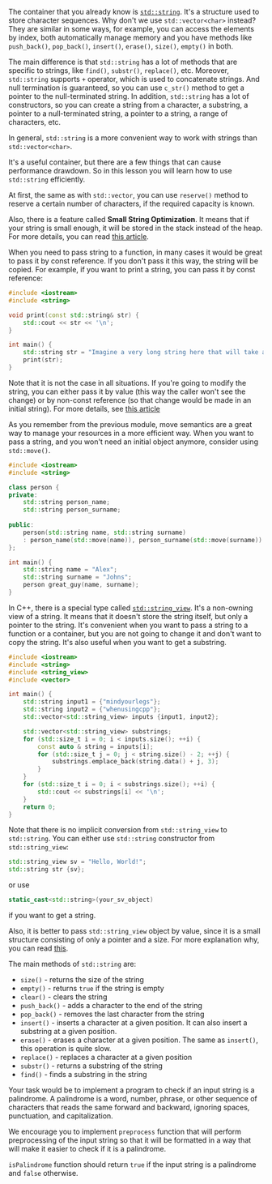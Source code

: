 The container that you already know is [`std::string`](https://en.cppreference.com/w/cpp/string/basic_string). It's a structure used to store character sequences. Why don't we use `std::vector<char>` instead? They are similar in some ways, for example, you can access the elements by index, both automatically manage memory and you have methods like `push_back()`, `pop_back()`, `insert()`, `erase()`, `size()`, `empty()` in both. 

The main difference is that `std::string` has a lot of methods that are specific to strings, like `find()`, `substr()`, `replace()`, etc.
Moreover, `std::string` supports `+` operator, which is used to concatenate strings. And null termination is guaranteed, so you can use `c_str()` method to get a pointer to the null-terminated string.
In addition, `std::string` has a lot of constructors, so you can create a string from a character, a substring, a pointer to a null-terminated string, a pointer to a string, a range of characters, etc.

In general, `std::string` is a more convenient way to work with strings than `std::vector<char>`.

It's a useful container, but there are a few things that can cause performance drawdown. So in this lesson you will learn how to use `std::string` efficiently.

At first, the same as with `std::vector`, you can use `reserve()` method to reserve a certain number of characters, if the required capacity is known.

Also, there is a feature called **Small String Optimization**. It means that if your string is small enough, it will be stored in the stack instead of the heap. For more details, you can read [this article](https://giodicanio.com/2023/04/26/cpp-small-string-optimization/).

When you need to pass string to a function, in many cases it would be great to pass it by const reference. If you don't pass it this way, the string will be copied. For example, if you want to print a string, you can pass it by const reference:

```cpp
#include <iostream>
#include <string>

void print(const std::string& str) {
    std::cout << str << '\n';
}

int main() {
    std::string str = "Imagine a very long string here that will take a loooooot of time to copy";
    print(str);
}
```
Note that it is not the case in all situations. If you're going to modify the string, you can either pass it by value (this way the caller won't see the change) or by non-const reference (so that change would be made in an initial string). For more details, see [this article](https://belaycpp.com/2022/02/15/constant-references-are-not-always-your-friends/) 

As you remember from the previous module, move semantics are a great way to manage your resources in a more efficient way. When you want to pass a string, and you won't need an initial object anymore, consider using `std::move()`.

```cpp
#include <iostream>
#include <string>

class person {
private:
    std::string person_name;
    std::string person_surname;
    
public:
    person(std::string name, std::string surname)
    : person_name(std::move(name)), person_surname(std::move(surname)) {}
};

int main() {
    std::string name = "Alex";
    std::string surname = "Johns";
    person great_guy(name, surname);
}
```

In C++, there is a special type called [`std::string_view`](https://en.cppreference.com/w/cpp/string/basic_string_view). It's a non-owning view of a string. It means that it doesn't store the string itself, but only a pointer to the string. It's convenient when you want to pass a string to a function or a container, but you are not going to change it and don't want to copy the string. It's also useful when you want to get a substring.

```cpp
#include <iostream>
#include <string>
#include <string_view>
#include <vector>

int main() {
    std::string input1 = {"mindyourlegs"};
    std::string input2 = {"whenusingcpp"};
    std::vector<std::string_view> inputs {input1, input2};

    std::vector<std::string_view> substrings;
    for (std::size_t i = 0; i < inputs.size(); ++i) {
        const auto & string = inputs[i];
        for (std::size_t j = 0; j < string.size() - 2; ++j) {
            substrings.emplace_back(string.data() + j, 3);
        }
    }
    for (std::size_t i = 0; i < substrings.size(); ++i) {
        std::cout << substrings[i] << '\n';
    }
    return 0;
}
```

Note that there is no implicit conversion from `std::string_view` to `std::string`. You can either use `std::string` constructor from `std::string_view`:
```cpp 
std::string_view sv = "Hello, World!";
std::string str {sv};
```
or use
```cpp
static_cast<std::string>(your_sv_object)
```
if you want to get a string.

Also, it is better to pass `std::string_view` object by value, since it is a small structure consisting of only a pointer and a size. For more explanation why, you can read [this](https://quuxplusone.github.io/blog/2021/11/09/pass-string-view-by-value/).

The main methods of `std::string` are:
* `size()` - returns the size of the string
* `empty()` - returns `true` if the string is empty
* `clear()` - clears the string
* `push_back()` - adds a character to the end of the string
* `pop_back()` - removes the last character from the string
* `insert()` - inserts a character at a given position. It can also insert a substring at a given position.
* `erase()` - erases a character at a given position. The same as `insert()`, this operation is quite slow.
* `replace()` - replaces a character at a given position
* `substr()` - returns a substring of the string
* `find()` - finds a substring in the string

Your task would be to implement a program to check if an input string is a palindrome. A palindrome is a word, number, phrase, or other sequence of characters that reads the same forward and backward, ignoring spaces, punctuation, and capitalization.

We encourage you to implement `preprocess` function that will perform preprocessing of the input string so that it will be formatted in a way that will make it easier to check if it is a palindrome.

`isPalindrome` function should return `true` if the input string is a palindrome and `false` otherwise.
